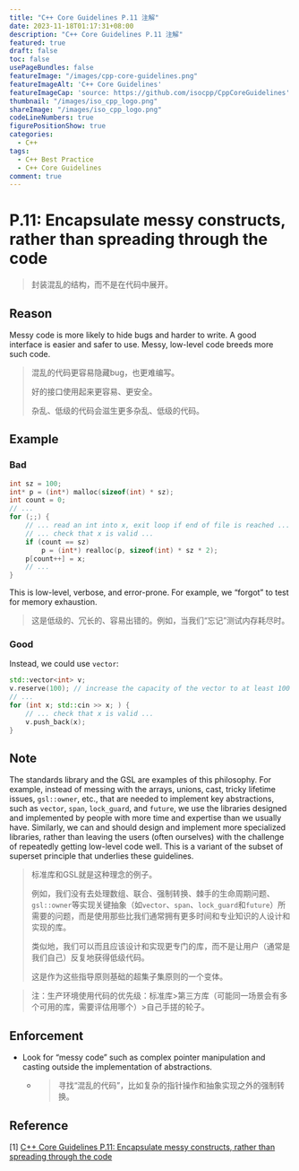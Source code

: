 ```yaml
---
title: "C++ Core Guidelines P.11 注解"
date: 2023-11-18T01:17:31+08:00
description: "C++ Core Guidelines P.11 注解"
featured: true
draft: false
toc: false
usePageBundles: false
featureImage: "/images/cpp-core-guidelines.png"
featureImageAlt: 'C++ Core Guidelines'
featureImageCap: 'source: https://github.com/isocpp/CppCoreGuidelines'
thumbnail: "/images/iso_cpp_logo.png"
shareImage: "/images/iso_cpp_logo.png"
codeLineNumbers: true
figurePositionShow: true
categories:
  - C++
tags:
  - C++ Best Practice
  - C++ Core Guidelines
comment: true
---
```


# P.11: Encapsulate messy constructs, rather than spreading through the code

> 封装混乱的结构，而不是在代码中展开。

## Reason

Messy code is more likely to hide bugs and harder to write. A good interface is easier and safer to use. Messy, low-level code breeds more such code.

> 混乱的代码更容易隐藏bug，也更难编写。
>
> 好的接口使用起来更容易、更安全。
>
> 杂乱、低级的代码会滋生更多杂乱、低级的代码。

## Example

### Bad

```c++
int sz = 100;
int* p = (int*) malloc(sizeof(int) * sz);
int count = 0;
// ...
for (;;) {
    // ... read an int into x, exit loop if end of file is reached ...
    // ... check that x is valid ...
    if (count == sz)
        p = (int*) realloc(p, sizeof(int) * sz * 2);
    p[count++] = x;
    // ...
}
```

This is low-level, verbose, and error-prone. For example, we “forgot” to test for memory exhaustion.

>这是低级的、冗长的、容易出错的。例如，当我们“忘记”测试内存耗尽时。

### Good

Instead, we could use `vector`:

```c++
std::vector<int> v;
v.reserve(100); // increase the capacity of the vector to at least 100
// ...
for (int x; std::cin >> x; ) {
    // ... check that x is valid ...
    v.push_back(x);
}
```

## Note

The standards library and the GSL are examples of this philosophy. For example, instead of messing with the arrays, unions, cast, tricky lifetime issues, `gsl::owner`, etc., that are needed to implement key abstractions, such as `vector`, `span`, `lock_guard`, and `future`, we use the libraries designed and implemented by people with more time and expertise than we usually have. Similarly, we can and should design and implement more specialized libraries, rather than leaving the users (often ourselves) with the challenge of repeatedly getting low-level code well. This is a variant of the subset of superset principle that underlies these guidelines.

> 标准库和GSL就是这种理念的例子。
>
> 例如，我们没有去处理数组、联合、强制转换、棘手的生命周期问题、`gsl::owner`等实现关键抽象（如`vector`、`span`、`lock_guard`和`future`）所需要的问题，而是使用那些比我们通常拥有更多时间和专业知识的人设计和实现的库。
>
> 类似地，我们可以而且应该设计和实现更专门的库，而不是让用户（通常是我们自己）反复地获得低级代码。
>
> 这是作为这些指导原则基础的超集子集原则的一个变体。

> 注：生产环境使用代码的优先级：标准库>第三方库（可能同一场景会有多个可用的库，需要评估用哪个）>自己手搓的轮子。

## Enforcement

- Look for “messy code” such as complex pointer manipulation and casting outside the implementation of abstractions.

  - > 寻找“混乱的代码”，比如复杂的指针操作和抽象实现之外的强制转换。

## Reference

[1] [C++ Core Guidelines P.11: Encapsulate messy constructs, rather than spreading through the code](https://isocpp.github.io/CppCoreGuidelines/CppCoreGuidelines#p11-encapsulate-messy-constructs-rather-than-spreading-through-the-code)
